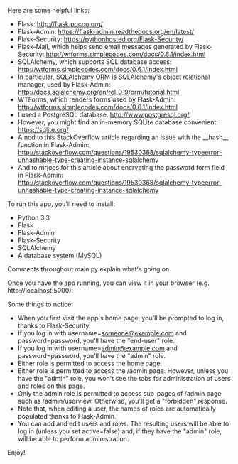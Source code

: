 
Here are some helpful links:
- Flask: http://flask.pocoo.org/
- Flask-Admin: https://flask-admin.readthedocs.org/en/latest/
- Flask-Security: https://pythonhosted.org/Flask-Security/
- Flask-Mail, which helps send email messages generated by Flask-Security: http://wtforms.simplecodes.com/docs/0.6.1/index.html
- SQLAlchemy, which supports SQL database access: http://wtforms.simplecodes.com/docs/0.6.1/index.html
- In particular, SQLAlchemy ORM is SQLAlchemy's object relational manager, used by Flask-Admin: http://docs.sqlalchemy.org/en/rel_0_9/orm/tutorial.html
- WTForms, which renders forms used by Flask-Admin: http://wtforms.simplecodes.com/docs/0.6.1/index.html
- I used a PostgreSQL database: http://www.postgresql.org/
- However, you might find an in-memory SQLite database convenient: https://sqlite.org/
- A nod to this StackOverflow article regarding an issue with the \_\_hash\_\_ function in Flask-Admin: http://stackoverflow.com/questions/19530368/sqlalchemy-typeerror-unhashable-type-creating-instance-sqlalchemy
- And to mrjoes for this article about encrypting the password form field in Flask-Admin: http://stackoverflow.com/questions/19530368/sqlalchemy-typeerror-unhashable-type-creating-instance-sqlalchemy

To run this app, you'll need to install:
- Python 3.3
- Flask
- Flask-Admin
- Flask-Security
- SQLAlchemy
- A database system (MySQL)



Comments throughout main.py explain what's going on.

Once you have the app running, you can view it in your browser (e.g. http://localhost:5000).

Some things to notice:
- When you first visit the app's home page, you'll be prompted to log in, thanks to
Flask-Security.
- If you log in with username=someone@example.com and password=password, you'll have the
"end-user" role.
- If you log in with username=admin@example.com and password=password, you'll have the "admin"
role.
- Either role is permitted to access the home page.
- Either role is permitted to access the /admin page. However, unless you have the "admin"
role, you won't see the tabs for administration of users and roles on this page.
- Only the admin role is permitted to access sub-pages of /admin page such as
/admin/userview. Otherwise, you'll get a "forbidden" response.
- Note that, when editing a user, the names of roles are automatically populated thanks to
Flask-Admin.
- You can add and edit users and roles. The resulting users will be able to log in (unless you
set active=false) and, if they have the "admin" role, will be able to perform administration.

Enjoy!